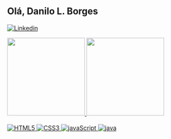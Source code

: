 ## Olá, Danilo L. Borges

[![Linkedin](https://img.shields.io/badge/LinkedIn-0077B5?style=for-the-badge&logo=linkedin&logoColor=white)](https://www.linkedin.com/in/danilo-linguanote-borges-aa238127b/?utm_source=share&utm_campaign=share_via&utm_content=profile&utm_medium=android_app)

<div>
   <a href="https://github.com/LuizFelipeMelo18">
   <img height="180em" src="https://github-readme-stats.vercel.app/api?username=DaniloBorges45&show_icons=true&theme=tokyonight&include_all_commits=true&count_private=true"/>
   <img height="180em" src="https://github-readme-stats.vercel.app/api/top-langs/?username=DaniloBorges45&layout=compact&langs_count=6&theme=tokyonight"/>

</div>

<div style="display"><br/>
    <img aling="center" alt="HTML5" src="https://img.shields.io/badge/HTML5-E34F26?style=for-the-badge&logo=html5&logoColor=white"/>
    <img aling="center" alt="CSS3" src="https://img.shields.io/badge/CSS3-1572B6?style=for-the-badge&logo=css3&logoColor=white"/>
    <img aling="center" alt="javaScript" src="https://img.shields.io/badge/JavaScript-F7DF1E?style=for-the-badge&logo=javascript&logoColor=black"/>
    <img aling="center" alt="java" src="https://img.shields.io/badge/Java-ED8B00?style=for-the-badge&logo=openjdk&logoColor=white"
</div><br/>
